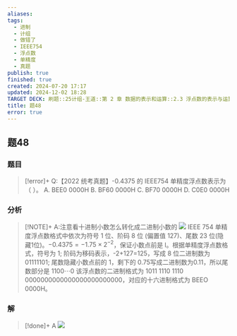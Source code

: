 ```yaml
---
aliases: 
tags:
  - 进制
  - 计组
  - 做错了
  - IEEE754
  - 浮点数
  - 单精度
  - 真题
publish: true
finished: true
created: 2024-07-20 17:17
updated: 2024-12-02 18:28
TARGET DECK: 刷题::25计组-王道::第 2 章 数据的表示和运算::2.3 浮点数的表示与运算::题48
title: 题48
error: true
---
```

## 题48
### 题目
> [!error]+
> Q:【2022 统考真题】-0.4375 的 IEEE754 单精度浮点数表示为（ ）。
> A. BEE0 0000H
> B. BF60 0000H
> C. BF70 0000H
> D. C0E0 0000H
### 分析
> [!NOTE]+
> A:注意看十进制小数怎么转化成二进制小数的
> ![](https://img.hwenyi.live/202407291452824.webp)
> IEEE 754 单精度浮点数格式中依次为符号 1 位、阶码 8 位 (偏置值 127)、尾数 23 位(隐藏1位)。$-0.4375=-1.75\times2^{-2}$，保证小数点前是 l。根据单精度浮点数格式，符号为 1;
> 阶码为移码表示，-2+127=125，写成 8 位二进制数为 01111101;
> 尾数隐藏小数点前的 1，剩下的 0.75写成二进制数为0.11，所以尾数部分是 1100$\cdots0$
> 该浮点数的二进制格式为 1011 1110 1110 0000000000000000000000000，对应的十六进制格式为 BEEO 0000H。
### 解
> [!done]+
> A
> ![](https://img.hwenyi.live/202407291452677.webp)
